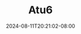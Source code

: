 --- 
title: "Atu6"
description: "nonton bokeh Atu6 tiktok full vidio new"
date: 2024-08-11T20:21:02-08:00
file_code: "xtmwd8ciaxod"
draft: false
cover: "7rg54sy1s3nswyea.jpg"
tags: ["indo", "bokep-indo", "bokep-viral", "bokep-ig"]
length: 2249
fld_id: "1483178"
foldername: "Atu"
categories: ["Atu"]
views: 0
---